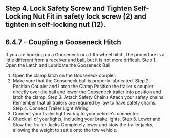 ## Step 4. Lock Safety Screw and Tighten Self-Locking Nut Fit in safety lock screw (2) and tighten in self-locking nut (12).
## 6.4.7 - Coupling a Gooseneck Hitch
If you are hooking up a Gooseneck or a fifth wheel hitch, the procedure is a little different from a receiver and ball, but it is not more difficult.
Step 1. Open the Latch and Lubricate the Gooseneck Ball
1. Open the clamp latch on the Gooseneck coupler.
2. Make sure that the Gooseneck ball is properly lubricated.
Step 2. Position Coupler and Latch the Clamp Position the trailer's coupler directly over the ball and lower the Gooseneck trailer into position and latch the clamp.
Step 3. Attach Safety Chains
Attach your safety chains. Remember that all trailers are required by law to have safety chains.
Step 4. Connect Trailer Light Wiring
1. Connect your trailer light wiring to your vehicle's connector.
2. Check all of your lights, including your brake lights.
Step 5. Lower and Stow the Trailer Jacks Completely lower and stow the trailer jacks, allowing the weight to settle onto the tow vehicle.